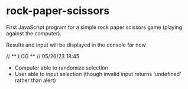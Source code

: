 # rock-paper-scissors

First JavaScript program for a simple rock paper scissors game (playing against the computer). 

Results and input will be displayed in the console for now

// ** LOG ** //
05/26/23 18:45
- Computer able to randomize selection
- User able to input selection (though invalid input returns 'undefined' rather than alert)